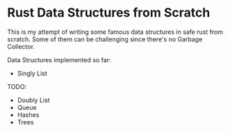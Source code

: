 # Rust Data Structures from Scratch

This is my attempt of writing some famous data structures in safe rust from scratch. Some of them can be challenging since there's no Garbage Collector.

Data Structures implemented so far:
- Singly List

TODO:
- Doubly List
- Queue
- Hashes
- Trees